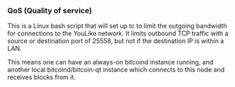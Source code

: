 ### QoS (Quality of service) ###

This is a Linux bash script that will set up tc to limit the outgoing bandwidth for connections to the YouLike network. It limits outbound TCP traffic with a source or destination port of 25558, but not if the destination IP is within a LAN.

This means one can have an always-on bitcoind instance running, and another local bitcoind/bitcoin-qt instance which connects to this node and receives blocks from it.
